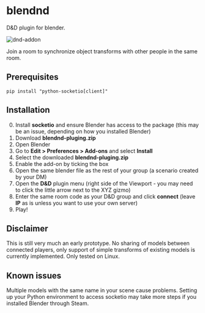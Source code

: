 # blendnd
D&amp;D plugin for blender.

![dnd-addon](https://github.com/AEPSchmitt/blendnd/assets/9079958/bdcf92f9-5cb6-4995-9773-47b28ee30ad9)

Join a room to synchronize object transforms with other people in the same room.

## Prerequisites
```
pip install "python-socketio[client]"
```

## Installation
0. Install **socketio** and ensure Blender has access to the package (this may be an issue, depending on how you installed Blender)
1. Download **blendnd-pluging.zip**
2. Open Blender
3. Go to **Edit > Preferences > Add-ons** and select **Install**
4. Select the downloaded **blendnd-pluging.zip**
5. Enable the add-on by ticking the box
6. Open the same blender file as the rest of your group (a scenario created by your DM)
7. Open the **D&D** plugin menu (right side of the Viewport - you may need to click the little arrow next to the XYZ gizmo)
8. Enter the same room code as your D&D group and click **connect** (leave **IP** as is unless you want to use your own server)
9. Play!

## Disclaimer
This is still very much an early prototype. No sharing of models between connected players, only support of simple transforms of existing models is currently implemented.
Only tested on Linux.

## Known issues
Multiple models with the same name in your scene cause problems.
Setting up your Python environment to access socketio may take more steps if you installed Blender through Steam.
